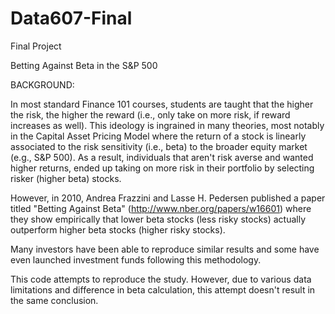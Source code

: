 # Data607-Final
Final Project

Betting Against Beta in the S&P 500

BACKGROUND:

In most standard Finance 101 courses, students are taught that the higher the risk, the higher the reward (i.e., only take on more risk, if reward increases as well). This ideology is ingrained in many theories, most notably in the Capital Asset Pricing Model where the return of a stock is linearly associated to the risk sensitivity (i.e., beta) to the broader equity market (e.g., S&P 500). As a result, individuals that aren't risk averse and wanted higher returns, ended up taking on more risk in their portfolio by selecting risker (higher beta) stocks.

However, in 2010, Andrea Frazzini and Lasse H. Pedersen published a paper titled "Betting Against Beta" (http://www.nber.org/papers/w16601) where they show empirically that lower beta stocks (less risky stocks) actually outperform higher beta stocks (higher risky stocks).

Many investors have been able to reproduce similar results and some have even launched investment funds following this methodology.

This code attempts to reproduce the study. However, due to various data limitations and difference in beta calculation, this attempt doesn't result in the same conclusion.
